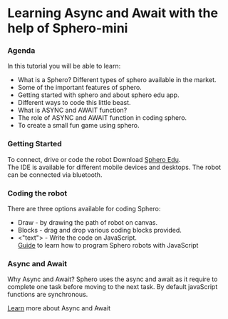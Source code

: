 # Learning Async and Await with the help of Sphero-mini

### Agenda
In this tutorial you will be able to learn: 

* What is a Sphero? Different types of sphero available in the market.<br>
* Some of the important features of sphero.<br>
* Getting started with sphero and about sphero edu app.<br>
* Different ways to code this little beast.<br>
* What is ASYNC and AWAIT function?<br>
* The role of ASYNC and AWAIT function in coding sphero.<br>
* To create a small fun game using sphero.<br>

### Getting Started
To connect, drive or code the robot Download [Sphero Edu](https://edu.sphero.com/d).<br> 
The IDE is available for different mobile devices and desktops. The robot can be connected via bluetooth.

### Coding the robot


There are three options available for coding Sphero:
* Draw - by drawing the path of robot on canvas.
* Blocks - drag and drop various coding blocks provided.
* <"text"> - Write the code on JavaScript.<br>
[Guide](https://sphero.docsapp.io/docs/get-started) to learn how to program Sphero robots with JavaScript

### Async and Await

Why Async and Await?
Sphero uses the async and await as it require to complete one task before moving to the next task. By default javaScript functions are synchronous.

[Learn](https://github.com/AnkitPrakash687/sphero_tutorial/blob/master/asyncAwait.md) more about Async and Await
